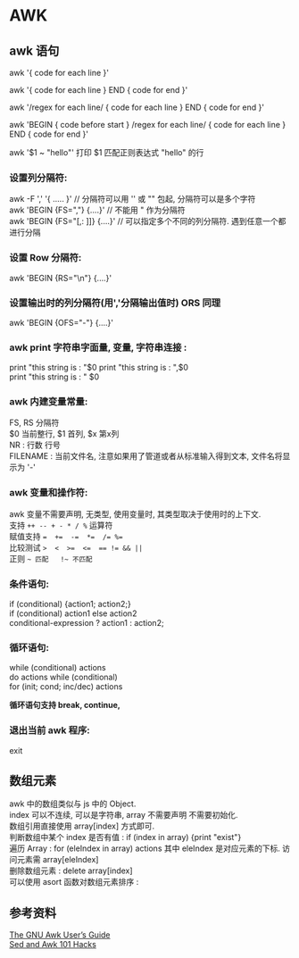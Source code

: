 AWK
========

## awk 语句
awk '{ code for each line }'    

awk '{ code for each line } END { code for end }'

awk '/regex for each line/ { code for each line } END { code for end }'

awk 'BEGIN { code before start } /regex for each line/ { code for each line } END { code for end }'

awk '$1 ~ "hello"' 打印 $1 匹配正则表达式 "hello" 的行

### 设置列分隔符:     
awk -F ',' '{ .....  }'   // 分隔符可以用 '' 或 "" 包起, 分隔符可以是多个字符    
awk 'BEGIN {FS=","} {....}'  // 不能用 " 作为分隔符    
awk 'BEGIN {FS="[,: ]]} {....}'   // 可以指定多个不同的列分隔符. 遇到任意一个都进行分隔

### 设置 Row 分隔符:   
awk 'BEGIN {RS="\n"} {....}'  

### 设置输出时的列分隔符(用','分隔输出值时)  ORS 同理
awk 'BEGIN {OFS="-"} {....}'  


### awk print 字符串字面量, 变量, 字符串连接 :     
print "this string is : "$0     
print "this string is : ",$0     
print "this string is : " $0    

### awk 内建变量常量:   
FS, RS 分隔符    
$0 当前整行, $1 首列, $x 第x列   
NR : 行数 行号    
FILENAME : 当前文件名, 注意如果用了管道或者从标准输入得到文本, 文件名将显示为 '-'   

### awk 变量和操作符:    
awk 变量不需要声明, 无类型, 使用变量时, 其类型取决于使用时的上下文.   
支持 `++ -- + - * / %` 运算符   
赋值支持  `=  +=  -=  *=  /= %=`    
比较测试  `>  <  >=  <=  == != && || `   
正则  `~ 匹配   !~ 不匹配`

### 条件语句:     
if (conditional) {action1; action2;}    
if (conditional) action1 else action2    
conditional-expression ? action1 : action2;    

### 循环语句:   
while (conditional)  actions    
do actions while (conditional)   
for (init; cond; inc/dec) actions    

**循环语句支持 break, continue,** 

### 退出当前 awk 程序:   
exit

## 数组元素
awk 中的数组类似与 js 中的 Object.    
index 可以不连续, 可以是字符串, array 不需要声明 不需要初始化.   
数组引用直接使用 array[index] 方式即可.   
判断数组中某个 index 是否有值 :  if (index in array) {print "exist"}      
遍历 Array :  for (eleIndex in array) actions   其中 eleIndex 是对应元素的下标. 访问元素需  array[eleIndex]    
删除数组元素 : delete array[index]   
可以使用 asort 函数对数组元素排序 :   



## 参考资料

[The GNU Awk User’s Guide](https://www.gnu.org/software/gawk/manual/html_node/index.html#SEC_Contents)   
[Sed and Awk 101 Hacks](http://www.thegeekstuff.com/sed-awk-101-hacks-ebook/)   


